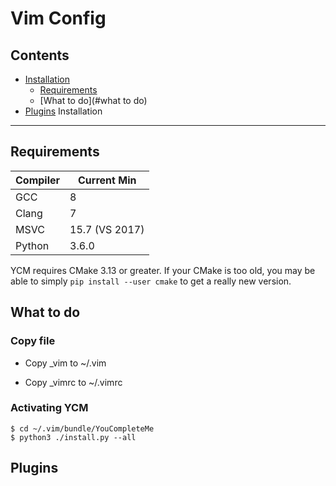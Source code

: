 # Vim Config

Contents
--------
- [Installation](#installation)
    - [Requirements](#requirements)
    - [What to do](#what to do)
- [Plugins](#plugins)
Installation
------------
## Requirements

| Compiler | Current Min |
|-|-|
| GCC | 8 |
| Clang | 7 |
| MSVC | 15.7 (VS 2017) |
| Python | 3.6.0 |

YCM requires CMake 3.13 or greater. If your CMake is too old, you may be able to
simply `pip install --user cmake` to get a really new version.

## What to do

### Copy file

 - Copy _vim to ~/.vim

 - Copy _vimrc to ~/.vimrc

### Activating YCM

```
$ cd ~/.vim/bundle/YouCompleteMe
$ python3 ./install.py --all
```
Plugins
-------
